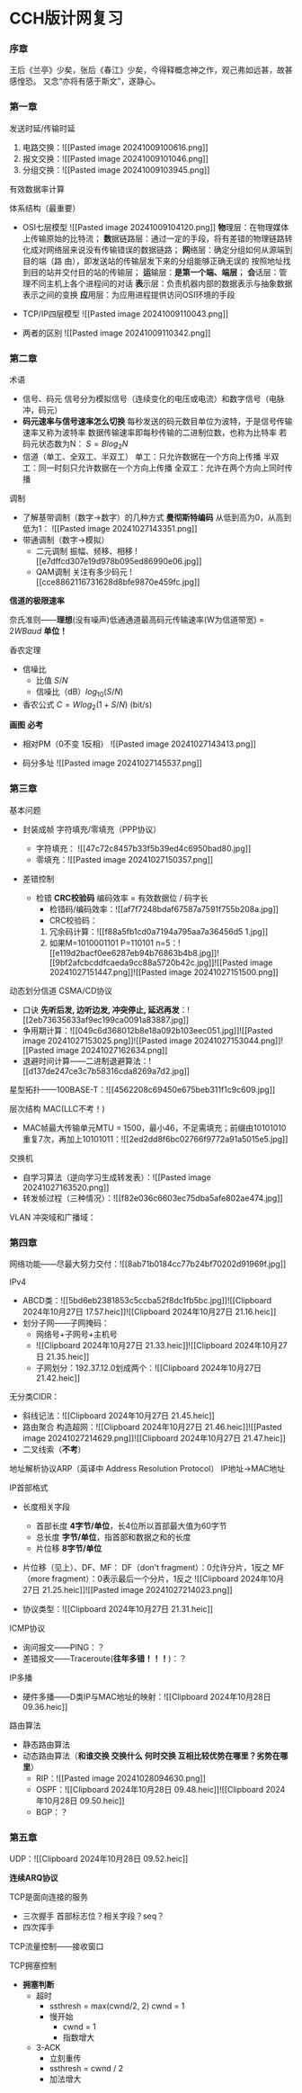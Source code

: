 # CCH版计网复习

### 序章

王后《兰亭》少矣，张后《春江》少矣，今得释概念神之作，观己弗如远甚，故甚感惶恐。
又念“亦将有感于斯文”，遂静心。

### 第一章

发送时延/传输时延
1. 电路交换：![[Pasted image 20241009100616.png]]
2. 报文交换：![[Pasted image 20241009101046.png]]
3. 分组交换：![[Pasted image 20241009103945.png]]

有效数据率计算

体系结构（最重要）

- OSI七层模型
	![[Pasted image 20241009104120.png]]
	**物**理层：在物理媒体上传输原始的比特流；
	**数**据链路层：通过一定的手段，将有差错的物理链路转化成对网络层来说没有传输错误的数据链路；
	**网**络层：确定分组如何从源端到目的端（路 由），即发送站的传输层发下来的分组能够正确无误的 按照地址找到目的站并交付目的站的传输层；
	**运**输层：**是第一个端、端层**；
	**会**话层：管理不同主机上各个进程间的对话
	**表**示层：负责机器内部的数据表示与抽象数据表示之间的变换
	**应**用层：为应用进程提供访问OSI环境的手段
- TCP/IP四层模型
	![[Pasted image 20241009110043.png]]
	
- 两者的区别
	![[Pasted image 20241009110342.png]]


### 第二章

术语

- 信号、码元
	信号分为模拟信号（连续变化的电压或电流）和数字信号（电脉冲，码元）
- **码元速率与信号速率怎么切换**
	每秒发送的码元数目单位为波特，于是信号传输速率又称为波特率
	数据传输速率即每秒传输的二进制位数，也称为比特率
	若码元状态数为N：
	$S = Blog_{2}{N}$
- 信道（单工、全双工、半双工）
	单工：只允许数据在一个方向上传播
	半双工：同一时刻只允许数据在一个方向上传播
	全双工：允许在两个方向上同时传播

调制

- 了解基带调制（数字->数字）的几种方式 **曼彻斯特编码**
	从低到高为0，从高到低为1：
	![[Pasted image 20241027143351.png]]
- 带通调制（数字->模拟）
  - 二元调制
	振幅、频移、相移
	![[e7dffcd307e19d978b095ed86990e06.jpg]]
  - QAM调制 关注有多少码元
	![[cce8862116731628d8bfe9870e459fc.jpg]]
	

**信道的极限速率**

奈氏准则——**理想**(没有噪声)低通通道最高码元传输速率(W为信道带宽) = $2WBaud$       **单位！**

香农定理

- 信噪比
  - 比值 $S/N$
  - 信噪比（dB）$log_{10}(S/N)$ 
- 香农公式 $C = W log_2(1+S/N)$ (bit/s)

**画图** **必考**

- 相对PM（0不变 1反相）
	![[Pasted image 20241027143413.png]]

- 码分多址
	![[Pasted image 20241027145537.png]]



### 第三章

基本问题

- 封装成帧 字符填充/零填充（PPP协议）
	- 字符填充： ![[47c72c8457b33f5b39ed4c6950bad80.jpg]]
	- 零填充：![[Pasted image 20241027150357.png]]

- 差错控制
  - 检错 **CRC校验码** 编码效率 = 有效数据位 / 码字长
	- 检错码/编码效率：![[af7f7248bdaf67587a7591f755b208a.jpg]]
	- CRC校验码：
	1. 冗余码计算：![[f88a5fb1cd0a7194a795aa7a36456d5 1.jpg]]
	2. 如果M=1010001101 P=110101 n=5：![[e119d2bacf0ee6287eb94b76863b4b8.jpg]]![[9bf2afcbcddfcaeda9cc88a5720b42c.jpg]]![[Pasted image 20241027151447.png]]![[Pasted image 20241027151500.png]]

动态划分信道 CSMA/CD协议

- 口诀  **先听后发, 边听边发, 冲突停止, 延迟再发**：![[2eb73635633af9ec199ca0091a83887.jpg]]
- 争用期计算：![[049c6d368012b8e18a092b103eec051.jpg]]![[Pasted image 20241027153025.png]]![[Pasted image 20241027153044.png]]![[Pasted image 20241027162634.png]]
- 退避时间计算——二进制退避算法：![[d137de247ce3c7b58316cda8269a7d2.jpg]]

星型拓扑——100BASE-T：![[4562208c69450e675beb311f1c9c609.jpg]]

层次结构 MAC(LLC不考！) 

- MAC帧最大传输单元MTU = 1500，最小46，不足需填充；前缀由10101010重复7次，再加上10101011：![[2ed2dd8f6bc02766f9772a91a5015e5.jpg]]

交换机

- 自学习算法（逆向学习生成转发表）：![[Pasted image 20241027163520.png]]
- 转发帧过程（三种情况）：![[f82e036c6603ec75dba5afe802ae474.jpg]]

VLAN 冲突域和广播域：



### 第四章

网络功能——尽最大努力交付：![[8ab71b0184cc77b24bf70202d91969f.jpg]]

IPv4 

- ABCD类：![[5bd6eb2381853c5ccba52f8dc1fb5bc.jpg]]![[Clipboard 2024年10月27日 17.57.heic]]![[Clipboard 2024年10月27日 21.16.heic]]
- 划分子网——子网掩码：
	- 网络号+子网号+主机号
	- ![[Clipboard 2024年10月27日 21.33.heic]]![[Clipboard 2024年10月27日 21.35.heic]]
	- 子网划分：192.37.12.0划成两个：![[Clipboard 2024年10月27日 21.42.heic]]

无分类CIDR：

- 斜线记法：![[Clipboard 2024年10月27日 21.45.heic]]
- 路由聚合 构造超网：![[Clipboard 2024年10月27日 21.46.heic]]![[Pasted image 20241027214629.png]]![[Clipboard 2024年10月27日 21.47.heic]]
- 二叉线索（**不考**）

地址解析协议ARP（英译中 Address Resolution Protocol）   IP地址->MAC地址

IP首部格式

- 长度相关字段
  - 首部长度 **4字节/单位**，长4位所以首部最大值为60字节
  - 总长度 **字节/单位**，指首部和数据之和的长度
  - 片位移 **8字节/单位**

- 片位移（见上）、DF、MF：
	DF（don't fragment）：0允许分片，1反之
	MF（more fragment）：0表示最后一个分片，1反之
	![[Clipboard 2024年10月27日 21.25.heic]]![[Pasted image 20241027214023.png]]
- 协议类型：![[Clipboard 2024年10月27日 21.31.heic]]


ICMP协议

- 询问报文——PING：？
- 差错报文——Traceroute(**往年多错！！！**)：？

IP多播

- 硬件多播——D类IP与MAC地址的映射：![[Clipboard 2024年10月28日 09.36.heic]]

路由算法

- 静态路由算法
- 动态路由算法（**和谁交换 交换什么 何时交换 互相比较优势在哪里？劣势在哪里**）
  - RIP：![[Pasted image 20241028094630.png]]
  - OSPF：![[Clipboard 2024年10月28日 09.48.heic]]![[Clipboard 2024年10月28日 09.50.heic]]
  - BGP：？



### 第五章

UDP：![[Clipboard 2024年10月28日 09.52.heic]]

**连续ARQ协议**

TCP是面向连接的服务

- 三次握手 首部标志位？相关字段？seq？
- 四次挥手

TCP流量控制——接收窗口

TCP拥塞控制

- **拥塞判断**
  - 超时
    - ssthresh = max(cwnd/2, 2) cwnd = 1
    - 慢开始
      - cwnd = 1
      - 指数增大
  - 3-ACK
    - 立刻重传
    - ssthresh = cwnd / 2
    - 加法增大



















































 

